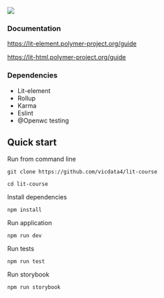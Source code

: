 ![](https://cdn.jsdelivr.net/gh/vicdata4/lit-course/assets/images/polymer.png?v=4&s=100)

### Documentation

https://lit-element.polymer-project.org/guide

https://lit-html.polymer-project.org/guide



### Dependencies

- Lit-element
- Rollup
- Karma
- Eslint
- @Openwc testing

## Quick start

Run from command line

```
git clone https://github.com/vicdata4/lit-course

cd lit-course
```

Install dependencies
```
npm install
```

Run application

```
npm run dev
```

Run tests

```
npm run test
```

Run storybook

```
npm run storybook
```
